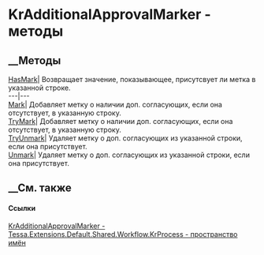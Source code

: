# KrAdditionalApprovalMarker - методы
##  __Методы
[HasMark](M_Tessa_Extensions_Default_Shared_Workflow_KrProcess_KrAdditionalApprovalMarker_HasMark.htm)|
Возвращает значение, показывающее, присутсвует ли метка в указанной строке.  
---|---  
[Mark](M_Tessa_Extensions_Default_Shared_Workflow_KrProcess_KrAdditionalApprovalMarker_Mark.htm)|
Добавляет метку о наличии доп. согласующих, если она отсутствует, в указанную
строку.  
[TryMark](M_Tessa_Extensions_Default_Shared_Workflow_KrProcess_KrAdditionalApprovalMarker_TryMark.htm)|
Добавляет метку о наличии доп. согласующих, если она отсутствует, в указанную
строку.  
[TryUnmark](M_Tessa_Extensions_Default_Shared_Workflow_KrProcess_KrAdditionalApprovalMarker_TryUnmark.htm)|
Удаляет метку о доп. согласующих из указанной строки, если она присутствует.  
[Unmark](M_Tessa_Extensions_Default_Shared_Workflow_KrProcess_KrAdditionalApprovalMarker_Unmark.htm)|
Удаляет метку о доп. согласующих из указанной строки, если она присутствует.  
## __См. также
#### Ссылки
[KrAdditionalApprovalMarker -
](T_Tessa_Extensions_Default_Shared_Workflow_KrProcess_KrAdditionalApprovalMarker.htm)
[Tessa.Extensions.Default.Shared.Workflow.KrProcess - пространство
имён](N_Tessa_Extensions_Default_Shared_Workflow_KrProcess.htm)
